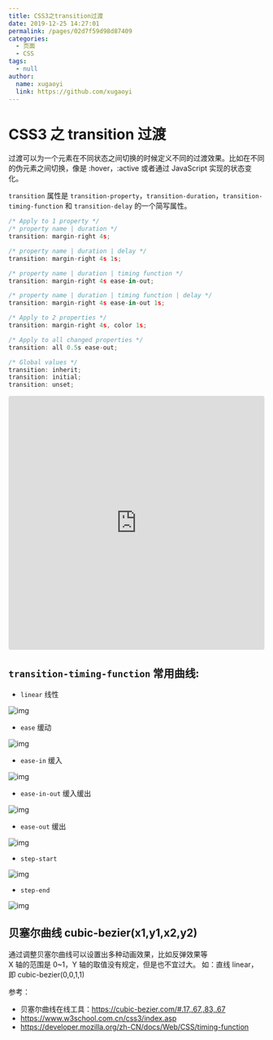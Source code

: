 ```yaml
---
title: CSS3之transition过渡
date: 2019-12-25 14:27:01
permalink: /pages/02d7f59d98d87409
categories:
  - 页面
  - CSS
tags:
  - null
author:
  name: xugaoyi
  link: https://github.com/xugaoyi
---
```


# CSS3 之 transition 过渡

过渡可以为一个元素在不同状态之间切换的时候定义不同的过渡效果。比如在不同的伪元素之间切换，像是 :hover，:active 或者通过 JavaScript 实现的状态变化。

`transition` 属性是 `transition-property`，`transition-duration`，`transition-timing-function` 和 `transition-delay` 的一个简写属性。

```js
/* Apply to 1 property */
/* property name | duration */
transition: margin-right 4s;

/* property name | duration | delay */
transition: margin-right 4s 1s;

/* property name | duration | timing function */
transition: margin-right 4s ease-in-out;

/* property name | duration | timing function | delay */
transition: margin-right 4s ease-in-out 1s;

/* Apply to 2 properties */
transition: margin-right 4s, color 1s;

/* Apply to all changed properties */
transition: all 0.5s ease-out;

/* Global values */
transition: inherit;
transition: initial;
transition: unset;
```

<iframe src="https://codesandbox.io/embed/dazzling-frost-kjdpm?fontsize=14&hidenavigation=1&theme=dark"
     style="width:100%; height:500px; border:0; border-radius: 4px; overflow:hidden;"
     title="dazzling-frost-kjdpm"
     allow="accelerometer; ambient-light-sensor; camera; encrypted-media; geolocation; gyroscope; hid; microphone; midi; payment; usb; vr; xr-spatial-tracking"
     sandbox="allow-forms allow-modals allow-popups allow-presentation allow-same-origin allow-scripts"
   ></iframe>

## `transition-timing-function` 常用曲线:

- `linear` 线性

![img](https://developer.mozilla.org/files/3425/cubic-bezier,linear.png)

- `ease` 缓动

![img](https://developer.mozilla.org/files/3429/cubic-bezier,ease.png)

- `ease-in` 缓入

![img](https://developer.mozilla.org/files/3426/cubic-bezier,ease-in.png)

- `ease-in-out` 缓入缓出

![img](https://developer.mozilla.org/files/3428/cubic-bezier,ease-in-out.png)

- `ease-out` 缓出

![img](https://developer.mozilla.org/files/3427/cubic-bezer,ease-out.png)

- `step-start`

![img](<https://developer.mozilla.org/files/3423/steps(1,start).png>)

- `step-end`

![img](<https://developer.mozilla.org/files/3424/steps(1,end).png>)

## 贝塞尔曲线 cubic-bezier(x1,y1,x2,y2)

通过调整贝塞尔曲线可以设置出多种动画效果，比如反弹效果等<br/>
X 轴的范围是 0~1，Y 轴的取值没有规定，但是也不宜过大。
如：直线 linear，即 cubic-bezier(0,0,1,1)

参考：

- 贝塞尔曲线在线工具：<https://cubic-bezier.com/#.17,.67,.83,.67>
- <https://www.w3school.com.cn/css3/index.asp>
- <https://developer.mozilla.org/zh-CN/docs/Web/CSS/timing-function>
